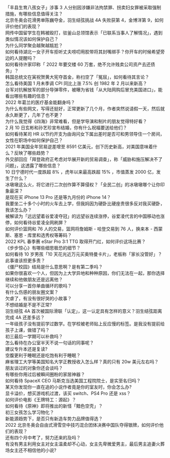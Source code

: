 「丰县生育八孩女子」涉事 3 人分别因涉嫌非法拘禁罪、拐卖妇女罪被采取强制措施，有哪些信息值得关注？  
北京冬奥会花滑男单陈巍夺金，羽生结弦挑战 4A 失败获第 4，金博洋第 9，如何评价他们的表现？  
网传中国留学生在韩被殴打，驻釜山总领馆表示「已联系当事人了解情况」，遇到类似情况该如何保护自己？  
为什么同学聚会越聚越尴尬？  
如何看待湖北一女子开车拒听丈夫唠叨用胶带将其封嘴绑手？你开车的时候希望旁边的人提醒吗？  
如何看待许家印称「 2022 年要交楼 60 万套，绝不允许贱卖公司资产去还债务」？  
韩国总统文在寅祝贺黄大宪夺首金，称扫空了「冤屈」，如何看待其言论？  
怎么看待美国 1 月未季调 CPI 同比上涨 7.5% 创 1982 年 2 月以来新高？  
台军对抗解放军的部分导弹零件，被曝为省钱「从大陆网购后冒充美国进口」，能看出哪些有趣的信息？  
2022 年葛兰的医疗基金能翻身吗？  
为什么有些网文，写得还挺好，正常更新了几个月，作者突然说请假一天，然后就永久断更了，几年了也不更？  
为什么我觉得《四海》非常难看，但是学导演和制片的朋友觉得特好看？  
2 月 10 日玄彬和孙艺珍宣布结婚，你有什么祝福要送给他们？  
如何看待某司 HR 以节约开支为由询问女下属出差时是否可和男领导住一个房间，女性在职场中如何保护自己？  
2021 年美国全年贸易逆差增至 8591 亿美元，创下历史新高，对美国意味着什么？反映了哪些趋势？  
外交部回应「拜登政府正考虑对华展开新的贸易调查」，称「威胁和施压解决不了问题」，这透露了哪些信息？  
10 日宁德时代一度跌超 8% ，虎年以来最高跌超 15% ，市值蒸发 2000 亿，发生了什么？  
冰墩墩这么火，将它进行二次创作算不算侵权？「全民二创」的冰墩墩哪个让你印象最深？  
是现在买 iPhone 13 Pro 还是等九月份的 iPhone 14？  
我要坐二十多个小时的火车去上学，但我妈因为硬卧比硬座贵很多反对我买硬卧，我该怎么办？  
被解读为「远远望着谷爱凌夺冠」的远望谷连续涨停，谷爱凌代言的中国移动也涨停，如何看待谷爱凌全网刷屏？  
如何评价篮网和 76 人的交易，篮网将詹姆斯 - 哈登交易到 76 人，换来本 - 西蒙斯、塞思 - 库里和选秀权等筹码？  
2022 KPL 春季赛 eStar Pro 3:1 TTG 取得开门红，如何评价这场比赛？  
《步步惊心》有哪些细思极恐的细节？  
如何看待 10 岁男孩「10 天花光近万元买奥特曼卡片」，老板称「家长没管好」？此事谁该担更多责？  
《僵尸校园》结局是什么意思啊？是有第二季吗？  
如果你很喜欢一个人，但因为上大学异地和种种原因，你们无法在一起，那你选择继续和他做朋友还是远离他？  
可以分享一首你单曲循环的歌吗？  
有什么伤感的朋友圈文案？  
欠虐了，有没有很好哭的小故事？  
不想结婚是不是不正常?  
羽生结弦 4A 首次被国际滑联「认定」，这一认定具有怎样的意义？羽生结弦距离完成 4A 还差多远？  
一年级孩子没有提前学过数学。在学校被老师贴上反应慢的标签。是我没有提前给孩子上课，做错了吗？  
初三最后一学期可以补救吗？  
怎么看待在办公室半天不说一句话的同事呢？  
建议专升本还是复读?  
空腹更利于睡眠还是吃饱有利于睡眠？  
麻省理工大学等美国知名大学正教授收入怎么样？真的只有 20w 美元左右吗？  
朋友谈过的对象你还会谈吗？  
有哪些你用过后被瞬间圈粉的家居神器？  
如何看待 SpaceX CEO 马斯克当选美国工程院院士，是实至名归吗？  
某天你发现你一直在追的小说作者竟是你的室友时，你会怎么办?  
显卡溢价，想买游戏机过渡，该买 switch、PS4 Pro 还是 xss？  
如何评价电影《王牌特工：源起》？  
如何看待《原神》即将推出的新怪「黯色空壳」？  
初三女孩怎么学习物化？  
新能源趋势下，是否只有新造车势力品牌值得选？  
2022 北京冬奥会自由式滑雪空中技巧混合团体决赛中国队夺得银牌，如何评价他们的表现？  
还有四个月中考了，努力还来的及吗？  
有没有男主利用女主对女主温柔却不心动，女主先卑微爱男主，最后男主追妻火葬场女主还不相信他的小说?  
